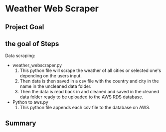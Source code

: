 Weather Web Scraper
=======
Project Goal
---------------
the goal of
Steps 
-----------
Data scraping:

  * weather_webscraper.py
    1. This python file will scrape the weather of all cities or selected one's depending on the users input.
    2. Then  data is then saved in a csv file with the country and city in the name in the uncleaned data folder.
    3. Then the data is read back in and cleaned and saved in the cleaned data folder ready to be uploaded to the AWS RDS database.
  * Python to aws.py
    1. This python file appends each csv file to the database on AWS.

Summary
-----------   
